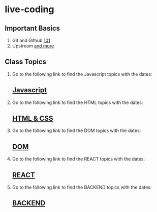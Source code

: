 # live-coding

## Important Basics 

1. Git and Github
   [101](./dec/15-12.md)
1. Upstream
   [and more](./dec/16-12.md)


## Class Topics

1. Go to the following link to find the Javascript topics with the dates:  
   ## [Javascript](JS-README.md)



2. Go to the following link to find the HTML topics with the dates:   
   ## [HTML & CSS](HTML-CSS-README.md)



3. Go to the following link to find the DOM topics with the dates:  
   ## [DOM](DOM-README.md)



4. Go to the following link to find the REACT topics with the dates:  
   ## [REACT](REACT-README.md)



4. Go to the following link to find the BACKEND topics with the dates:  
   ## [BACKEND](BACKEND-README.md)